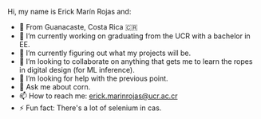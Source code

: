 Hi, my name is Erick Marín Rojas and:

- 🐎 From Guanacaste, Costa Rica 🇨🇷
- 🔭 I’m currently working on graduating from the UCR with a bachelor in EE.
- 🌱 I’m currently figuring out what my projects will be.
- 👯 I’m looking to collaborate on anything that gets me to learn the ropes in digital design (for ML inference).
- 🤔 I’m looking for help with the previous point.
- 💬 Ask me about corn.
- 📫 How to reach me: erick.marinrojas@ucr.ac.cr
- ⚡ Fun fact: There's a lot of selenium in cas.

